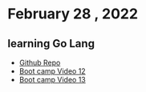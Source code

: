# February 28 , 2022 
## learning Go Lang
* [Github Repo](https://github.com/Riyaz-khan-shuvo/go)
* [Boot camp Video 12](https://youtu.be/l04Q9Bmw59g)
* [Boot camp Video 13](https://youtu.be/s-FFHDbeV7s)